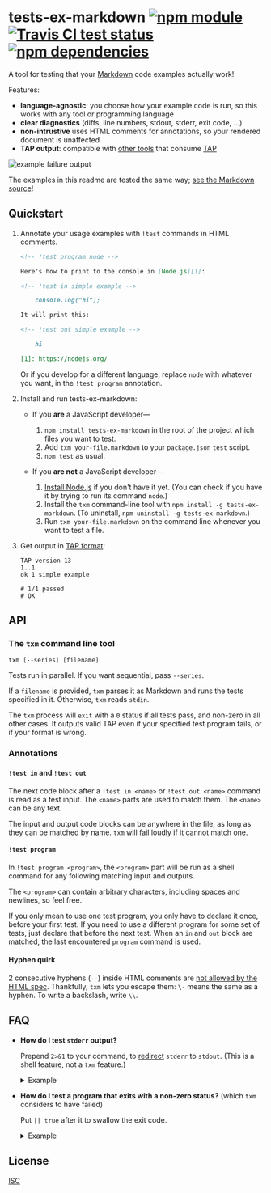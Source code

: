 # tests-ex-markdown [![npm module](https://img.shields.io/npm/v/tests-ex-markdown.svg?style=flat-square)][1] [![Travis CI test status](https://img.shields.io/travis/anko/tests-ex-markdown.svg?style=flat-square)][2] [![npm dependencies](https://img.shields.io/david/anko/tests-ex-markdown.svg?style=flat-square)][3]

A tool for testing that your [Markdown][markdown] code examples actually work!

Features:

 - **language-agnostic**: you choose how your example code is run, so this
   works with any tool or programming language
 - **clear diagnostics** (diffs, line numbers, stdout, stderr, exit code, …)
 - **non-intrustive** uses HTML comments for annotations, so your rendered
   document is unaffected
 - **TAP output**: compatible with [other
   tools](https://github.com/sindresorhus/awesome-tap) that consume
   [TAP][tap-spec]

![example failure
output](https://user-images.githubusercontent.com/5231746/78293904-a7f23a00-7529-11ea-9632-799402a0219b.png)

The examples in this readme are tested the same way; [see the Markdown
source](https://raw.githubusercontent.com/anko/tests-ex-markdown/master/readme.markdown)!

<!-- !test program ./index.ls -->

## Quickstart

 1. Annotate your usage examples with `!test` commands in HTML comments.

    <!-- !test in example -->

    ```markdown
    <!-- !test program node -->

    Here's how to print to the console in [Node.js][1]:

    <!-- !test in simple example -->

        console.log("hi");

    It will print this:

    <!-- !test out simple example -->

        hi

    [1]: https://nodejs.org/
    ```

    Or if you develop for a different language, replace `node` with whatever
    you want, in the `!test program` annotation.

 2. Install and run tests-ex-markdown:

    - If you **are** a JavaScript developer—

      1. `npm install tests-ex-markdown` in the root of the project which files
         you want to test.
      2. Add `txm your-file.markdown` to your `package.json` `test` script.
      3. `npm test` as usual.

    - If you **are not** a JavaScript developer—

      1. [Install Node.js](https://nodejs.org/en/) if you don't have it yet.
         (You can check if you have it by trying to run its command `node`.)
      2. Install the `txm` command-line tool with `npm install -g
         tests-ex-markdown`.  (To uninstall, `npm uninstall -g
         tests-ex-markdown`.)
      3. Run `txm your-file.markdown` on the command line whenever you want to
         test a file.

 4. Get output in [TAP format][tap-spec]:

    <!-- !test out example -->

    ```
    TAP version 13
    1..1
    ok 1 simple example

    # 1/1 passed
    # OK
    ```

## API

### The `txm` command line tool

    txm [--series] [filename]

Tests run in parallel.  If you want sequential, pass `--series`.

If a `filename` is provided, `txm` parses it as Markdown and runs the tests
specified in it.  Otherwise, `txm` reads `stdin`.

The `txm` process will `exit` with a `0` status if all tests pass, and non-zero
in all other cases.  It outputs valid TAP even if your specified test program
fails, or if your format is wrong.

### Annotations

#### `!test in` and `!test out`

The next code block after a `!test in <name>` or `!test out <name>` command is
read as a test input.  The `<name>` parts are used to match them.  The `<name>`
can be any text.

The input and output code blocks can be anywhere in the file, as long as they
can be matched by name.  `txm` will fail loudly if it cannot match one.

#### `!test program`

In `!test program <program>`, the `<program>` part will be run as a shell
command for any following matching input and outputs.

The `<program>` can contain arbitrary characters, including spaces and
newlines, so feel free.

If you only mean to use one test program, you only have to declare it once,
before your first test.  If you need to use a different program for some set of
tests, just declare that before the next test.  When an `in` and `out` block
are matched, the last encountered `program` command is used.

#### Hyphen quirk

2 consecutive hyphens (`--`) inside HTML comments are [not allowed by the HTML
spec][html-comments-spec].  Thankfully, `txm` lets you escape them: `\-` means
the same as a hyphen.  To write a backslash, write `\\`.

## FAQ

 - **How do I test `stderr` output?**

   Prepend `2>&1` to your command, to [redirect][shell-redirection-q] `stderr`
   to `stdout`.  (This is a shell feature, not a `txm` feature.)

   <details><summary>Example</summary>

   <!-- !test in redirect stderr -->

   ```md
   <!-- !test program 2>&1 node -->

   <!-- !test in print to both stdout and stderr -->

       console.error("This goes to stderr!")
       console.log("This goes to stdout!")

   <!-- !test out print to both stdout and stderr -->

       This goes to stderr!
       This goes to stdout!
   ```

   <!-- !test out redirect stderr -->

   > ```
   > TAP version 13
   > 1..1
   > ok 1 print to both stdout and stderr
   >
   > # 1/1 passed
   > # OK
   > ```
   </details>

 - **How do I test a program that exits with a non-zero status?** (which `txm`
   considers to have failed)

   Put `|| true` after it to swallow the exit code.

   <details><summary>Example</summary>

   <!-- !test in redirect stderr -->

   ```md
   <!-- !test program node || true -->

   <!-- !test in don't fail -->

       console.log("Hi before throw!")
       throw new Error("AAAAAA!")

   <!-- !test out don't fail -->

       Hi before throw!
   ```

   <!-- !test out redirect stderr -->

   > ```
   > TAP version 13
   > 1..1
   > ok 1 don't fail
   >
   > # 1/1 passed
   > # OK
   > ```
   </details>

## License

[ISC](LICENSE)

[1]: https://www.npmjs.com/package/tests-ex-markdown
[2]: https://travis-ci.org/anko/tests-ex-markdown
[3]: https://david-dm.org/anko/tests-ex-markdown
[markdown]: http://daringfireball.net/projects/markdown/syntax
[tap-spec]: https://testanything.org/tap-version-13-specification.html
[html-comments-spec]: http://www.w3.org/TR/REC-xml/#sec-comments
[shell-redirection-q]: https://superuser.com/questions/1179844/what-does-dev-null-21-true-mean-in-linux
